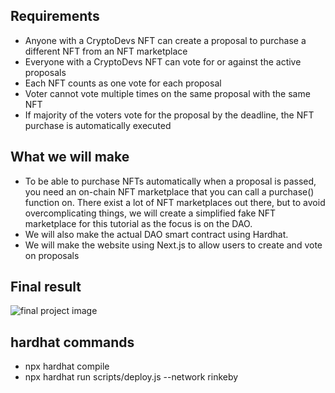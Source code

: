 ## Requirements

- Anyone with a CryptoDevs NFT can create a proposal to purchase a different NFT from an NFT marketplace
- Everyone with a CryptoDevs NFT can vote for or against the active proposals
- Each NFT counts as one vote for each proposal
- Voter cannot vote multiple times on the same proposal with the same NFT
- If majority of the voters vote for the proposal by the deadline, the NFT purchase is automatically executed

## What we will make

- To be able to purchase NFTs automatically when a proposal is passed, you need an on-chain NFT marketplace that you can call a purchase() function on. There exist a lot of NFT marketplaces out there, but to avoid overcomplicating things, we will create a simplified fake NFT marketplace for this tutorial as the focus is on the DAO.
- We will also make the actual DAO smart contract using Hardhat.
- We will make the website using Next.js to allow users to create and vote on proposals

## Final result

![final project image](https://i.imgur.com/6uXR2G9.png)

## hardhat commands

- npx hardhat compile
- npx hardhat run scripts/deploy.js --network rinkeby

